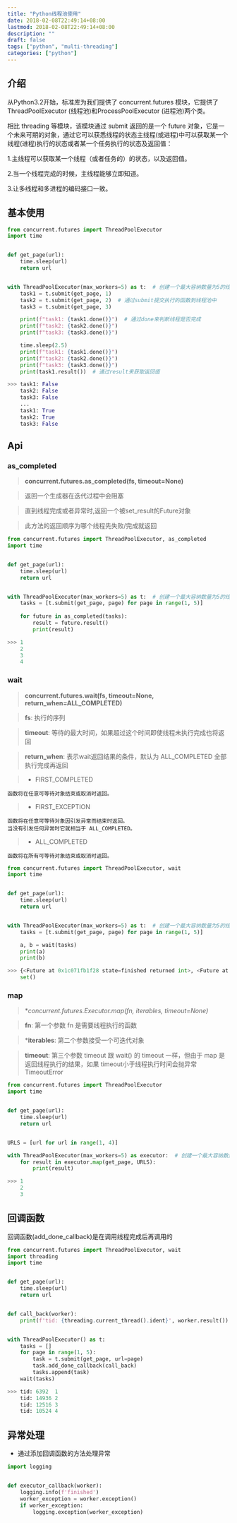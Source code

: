 ```yaml
---
title: "Python线程池使用"
date: 2018-02-08T22:49:14+08:00
lastmod: 2018-02-08T22:49:14+08:00
description: ""
draft: false
tags: ["python", "multi-threading"]
categories: ["python"]
---
```

## 介绍
从Python3.2开始，标准库为我们提供了 concurrent.futures 模块，它提供了 ThreadPoolExecutor (线程池)和ProcessPoolExecutor (进程池)两个类。

相比 threading 等模块，该模块通过 submit 返回的是一个 future 对象，它是一个未来可期的对象，通过它可以获悉线程的状态主线程(或进程)中可以获取某一个线程(进程)执行的状态或者某一个任务执行的状态及返回值：

1.主线程可以获取某一个线程（或者任务的）的状态，以及返回值。

2.当一个线程完成的时候，主线程能够立即知道。

3.让多线程和多进程的编码接口一致。

## 基本使用

```python        
from concurrent.futures import ThreadPoolExecutor
import time


def get_page(url):
    time.sleep(url)
    return url


with ThreadPoolExecutor(max_workers=5) as t:  # 创建一个最大容纳数量为5的线程池
    task1 = t.submit(get_page, 1)
    task2 = t.submit(get_page, 2)  # 通过submit提交执行的函数到线程池中
    task3 = t.submit(get_page, 3)

    print(f"task1: {task1.done()}")  # 通过done来判断线程是否完成
    print(f"task2: {task2.done()}")
    print(f"task3: {task3.done()}")

    time.sleep(2.5)
    print(f"task1: {task1.done()}")
    print(f"task2: {task2.done()}")
    print(f"task3: {task3.done()}")
    print(task1.result())  # 通过result来获取返回值

>>> task1: False
    task2: False
    task3: False 
    ...
    task1: True
    task2: True
    task3: False
```

## Api
### as_completed
> **concurrent.futures.as_completed(fs, timeout=None)**

> 返回一个生成器在迭代过程中会阻塞

> 直到线程完成或者异常时,返回一个被set_result的Future对象

> 此方法的返回顺序为哪个线程先失败/完成就返回

```python
from concurrent.futures import ThreadPoolExecutor, as_completed
import time


def get_page(url):
    time.sleep(url)
    return url


with ThreadPoolExecutor(max_workers=5) as t:  # 创建一个最大容纳数量为5的线程池
    tasks = [t.submit(get_page, page) for page in range(1, 5)]
    
    for future in as_completed(tasks):
        result = future.result()
        print(result)

>>> 1
    2
    3
    4

```

### wait
> **concurrent.futures.wait(fs, timeout=None, return_when=ALL_COMPLETED)**

> **fs**: 执行的序列

> **timeout**: 等待的最大时间，如果超过这个时间即使线程未执行完成也将返回

> **return_when**: 表示wait返回结果的条件，默认为 ALL_COMPLETED 全部执行完成再返回

> * FIRST_COMPLETED
>
    函数将在任意可等待对象结束或取消时返回。

> * FIRST_EXCEPTION
>
    函数将在任意可等待对象因引发异常而结束时返回。
    当没有引发任何异常时它就相当于 ALL_COMPLETED。

> * ALL_COMPLETED 
>
    函数将在所有可等待对象结束或取消时返回。


```python
from concurrent.futures import ThreadPoolExecutor, wait
import time


def get_page(url):
    time.sleep(url)
    return url


with ThreadPoolExecutor(max_workers=5) as t:  # 创建一个最大容纳数量为5的线程池
    tasks = [t.submit(get_page, page) for page in range(1, 5)]

    a, b = wait(tasks)
    print(a)
    print(b)

>>> {<Future at 0x1c071fb1f28 state=finished returned int>, <Future at 0x1c071fb1d68 state=finished returned int>, <Future at 0x1c071f9fd68 state=finished returned int>, <Future at 0x1c071d78278 state=finished returned int>} 
    set()
```

### map
> **concurrent.futures.Executor.map(fn, *iterables, timeout=None)**

> **fn**: 第一个参数 fn 是需要线程执行的函数

> ***iterables**: 第二个参数接受一个可迭代对象

> **timeout**: 第三个参数 timeout 跟 wait() 的 timeout 一样，但由于 map 是返回线程执行的结果，如果 timeout小于线程执行时间会抛异常 TimeoutError

```python
from concurrent.futures import ThreadPoolExecutor
import time


def get_page(url):
    time.sleep(url)
    return url


URLS = [url for url in range(1, 4)]

with ThreadPoolExecutor(max_workers=5) as executor:  # 创建一个最大容纳数量为5的线程池
    for result in executor.map(get_page, URLS):
        print(result)

>>> 1
    2
    3
```

## 回调函数
回调函数(add_done_callback)是在调用线程完成后再调用的
```python
from concurrent.futures import ThreadPoolExecutor, wait
import threading
import time


def get_page(url):
    time.sleep(url)
    return url


def call_back(worker):
    print(f'tid: {threading.current_thread().ident}', worker.result())


with ThreadPoolExecutor() as t:
    tasks = []
    for page in range(1, 5):
        task = t.submit(get_page, url=page)
        task.add_done_callback(call_back)
        tasks.append(task)
    wait(tasks)

>>> tid: 6392  1
    tid: 14936 2
    tid: 12516 3
    tid: 10524 4
```

## 异常处理
* 通过添加回调函数的方法处理异常
```python
import logging


def executor_callback(worker):
    logging.info(f'finished')
    worker_exception = worker.exception()
    if worker_exception:
        logging.exception(worker_exception)
```
